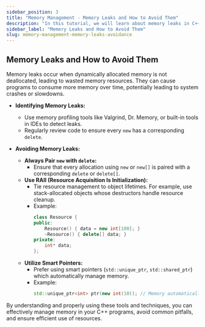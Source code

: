 ```yaml
---
sidebar_position: 3
title: "Memory Management - Memory Leaks and How to Avoid Them"
description: "In this tutorial, we will learn about memory leaks in C++ programming, how to identify them, and best practices to avoid them. Proper memory management is crucial for efficient and reliable software."
sidebar_label: "Memory Leaks and How to Avoid Them"
slug: memory-management-memory-leaks-avoidance
---
```


## Memory Leaks and How to Avoid Them

Memory leaks occur when dynamically allocated memory is not deallocated, leading to wasted memory resources. They can cause programs to consume more memory over time, potentially leading to system crashes or slowdowns.

- **Identifying Memory Leaks:**
  - Use memory profiling tools like Valgrind, Dr. Memory, or built-in tools in IDEs to detect leaks.
  - Regularly review code to ensure every `new` has a corresponding `delete`.

- **Avoiding Memory Leaks:**
  - **Always Pair `new` with `delete`:**
    - Ensure that every allocation using `new` or `new[]` is paired with a corresponding `delete` or `delete[]`.
  - **Use RAII (Resource Acquisition Is Initialization):**
    - Tie resource management to object lifetimes. For example, use stack-allocated objects whose destructors handle resource cleanup.
    - Example:
      ```cpp
      class Resource {
      public:
          Resource() { data = new int[100]; }
          ~Resource() { delete[] data; }
      private:
          int* data;
      };
      ```
  - **Utilize Smart Pointers:**
    - Prefer using smart pointers (`std::unique_ptr`, `std::shared_ptr`) which automatically manage memory.
    - Example:
      ```cpp
      std::unique_ptr<int> ptr(new int(10)); // Memory automatically managed
      ```

By understanding and properly using these tools and techniques, you can effectively manage memory in your C++ programs, avoid common pitfalls, and ensure efficient use of resources.

